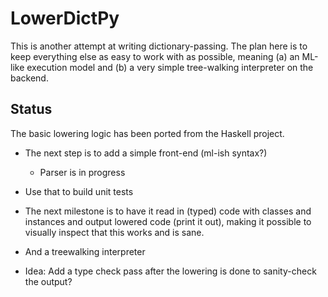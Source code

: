 # LowerDictPy

This is another attempt at writing dictionary-passing. The plan here is to keep everything else as
easy to work with as possible, meaning (a) an ML-like execution model and (b) a very simple
tree-walking interpreter on the backend.


## Status

The basic lowering logic has been ported from the Haskell project.

- The next step is to add a simple front-end (ml-ish syntax?)
    - Parser is in progress
- Use that to build unit tests
- The next milestone is to have it read in (typed) code with classes and instances and output
  lowered code (print it out), making it possible to visually inspect that this works and is sane.

- And a treewalking interpreter
- Idea: Add a type check pass after the lowering is done to sanity-check the output?
